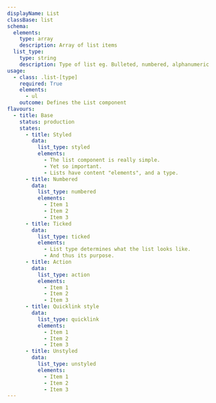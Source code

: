 ```yaml
---
displayName: List
classBase: list
schema:
  elements:
    type: array
    description: Array of list items
  list_type:
    type: string
    description: Type of list eg. Bulleted, numbered, alphanumeric
usage:
  - class: .list-[type]
    required: True
    elements:
      - ul
    outcome: Defines the List component
flavours:
  - title: Base
    status: production
    states:
      - title: Styled
        data:
          list_type: styled
          elements:
            - The list component is really simple.
            - Yet so important.
            - Lists have content "elements", and a type.
      - title: Numbered
        data:
          list_type: numbered
          elements:
            - Item 1
            - Item 2
            - Item 3
      - title: Ticked
        data:
          list_type: ticked
          elements:
            - List type determines what the list looks like.
            - And thus its purpose.
      - title: Action
        data:
          list_type: action
          elements:
            - Item 1
            - Item 2
            - Item 3
      - title: Quicklink style
        data:
          list_type: quicklink
          elements:
            - Item 1
            - Item 2
            - Item 3
      - title: Unstyled
        data:
          list_type: unstyled
          elements:
            - Item 1
            - Item 2
            - Item 3
---
```

